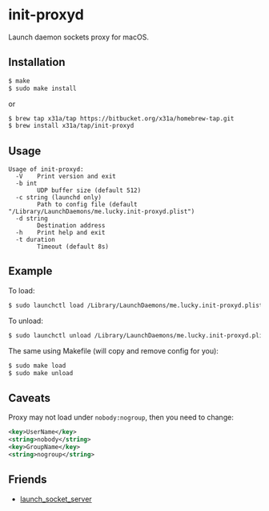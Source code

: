 # init-proxyd

Launch daemon sockets proxy for macOS.

## Installation
```sh
$ make
$ sudo make install
```
or
```sh
$ brew tap x31a/tap https://bitbucket.org/x31a/homebrew-tap.git
$ brew install x31a/tap/init-proxyd
```

## Usage
```text
Usage of init-proxyd:
  -V	Print version and exit
  -b int
    	UDP buffer size (default 512)
  -c string (launchd only)
    	Path to config file (default "/Library/LaunchDaemons/me.lucky.init-proxyd.plist")
  -d string
    	Destination address
  -h	Print help and exit
  -t duration
    	Timeout (default 8s)
```

## Example

To load:
```sh
$ sudo launchctl load /Library/LaunchDaemons/me.lucky.init-proxyd.plist
```

To unload:
```sh
$ sudo launchctl unload /Library/LaunchDaemons/me.lucky.init-proxyd.plist
```

The same using Makefile (will copy and remove config for you):
```sh
$ sudo make load
$ sudo make unload
```

## Caveats

Proxy may not load under `nobody:nogroup`, then you need to change:
```xml
<key>UserName</key>
<string>nobody</string>
<key>GroupName</key>
<string>nogroup</string>
```

## Friends
- [launch_socket_server](https://github.com/sstephenson/launch_socket_server)

